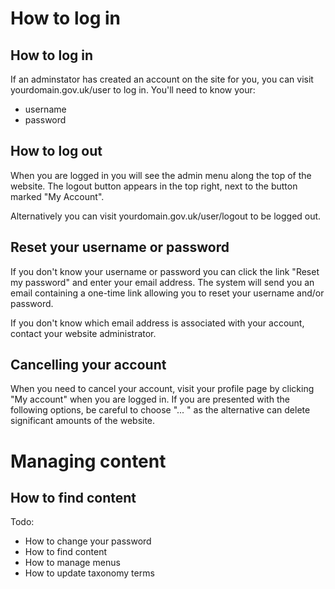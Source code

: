 # How to log in

## How to log in

If an adminstator has created an account on the site for you, you can visit yourdomain.gov.uk/user to log in.
You'll need to know your:
- username
- password

## How to log out

When you are logged in you will see the admin menu along the top of the website. The logout button appears in the top right, next to the button marked "My Account". 

Alternatively you can visit yourdomain.gov.uk/user/logout to be logged out. 

## Reset your username or password

If you don't know your username or password you can click the link "Reset my password" and enter your email address. The system will send you an email containing a one-time link allowing you to reset your username and/or password.

If you don't know which email address is associated with your account, contact your website administrator.

## Cancelling your account

When you need to cancel your account, visit your profile page by clicking "My account" when you are logged in. If you are presented with the following options, be careful to choose "... " as the alternative can delete significant amounts of the website. 

# Managing content

## How to find content

Todo:

- How to change your password
- How to find content
- How to manage menus
- How to update taxonomy terms
